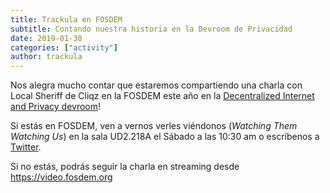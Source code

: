 ```yaml
---
title: Trackula en FOSDEM
subtitle: Contando nuestra historia en la Devroom de Privacidad
date: 2019-01-30
categories: ["activity"]
author: trackula
---
```


Nos alegra mucho contar que estaremos compartiendo una charla con Local Sheriff
de Cliqz en la FOSDEM este año en la 
[Decentralized Internet and Privacy devroom](https://fosdem.org/2019/schedule/track/decentralized_internet_and_privacy/)!

Si estás en FOSDEM, ven a vernos verles viéndonos (*Watching Them Watching Us*)
en la sala UD2.218A el Sábado a las 10:30 am o escríbenos a
[Twitter](https://twitter.com/Trackula_).

Si no estás, podrás seguir la charla en streaming desde https://video.fosdem.org
